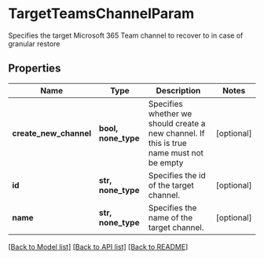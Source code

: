 # TargetTeamsChannelParam

Specifies the target Microsoft 365 Team channel to recover to in case of granular restore

## Properties
Name | Type | Description | Notes
------------ | ------------- | ------------- | -------------
**create_new_channel** | **bool, none_type** | Specifies whether we should create a new channel. If this is true name must not be empty | [optional] 
**id** | **str, none_type** | Specifies the id of the target channel. | [optional] 
**name** | **str, none_type** | Specifies the name of the target channel. | [optional] 

[[Back to Model list]](../README.md#documentation-for-models) [[Back to API list]](../README.md#documentation-for-api-endpoints) [[Back to README]](../README.md)


